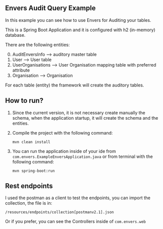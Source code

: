 Envers Audit Query Example
---
In this example you can see how to use Envers for Auditing your tables.

This is a Spring Boot Application and it is configured with h2 (in-memory) database.

There are the following entities:

0. AuditEnversInfo      --> auditory master table
1. User                 --> User table
2. UserOrganisations    --> User Organisation mapping table with preferred attribute
3. Organisation         --> Organisation

For each table (entity) the framework will create the auditory tables.

How to run?
---

1. Since the current version, it is not necessary create manually the schema,
when the application startup, it will create the schema and the entities.

2. Compile the project with the following command:
   ```
   mvn clean install
   ```
3. You can run the application inside of your ide from `com.envers.ExampleEnversApplication.java` or
 from terminal with the following command: 
    ```
    mvn spring-boot:run
    ```


Rest endpoints
---
I used the postman as a client to test the endpoints, you can import the collection, the file is in:
```
/resources/endpoints/collection[postmanv2.1].json
```
Or if you prefer, you can see the Controllers inside of ```com.envers.web``` 
